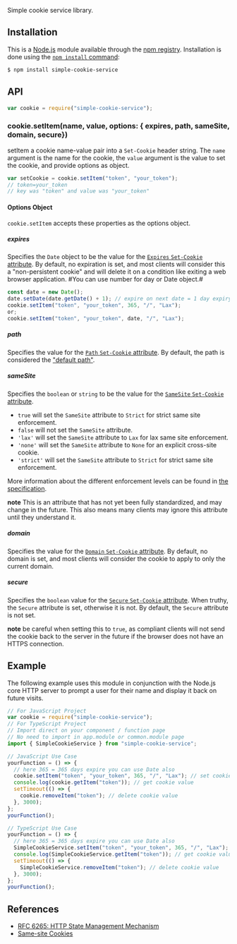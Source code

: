 Simple cookie service library.

## Installation

This is a [Node.js](https://nodejs.org/en/) module available through the
[npm registry](https://www.npmjs.com/). Installation is done using the
[`npm install` command](https://docs.npmjs.com/getting-started/installing-npm-packages-locally):

```sh
$ npm install simple-cookie-service
```

## API

```js
var cookie = require("simple-cookie-service");
```

### cookie.setItem(name, value, options: { expires, path, sameSite, domain, secure})

setItem a cookie name-value pair into a `Set-Cookie` header string. The `name` argument is the
name for the cookie, the `value` argument is the value to set the cookie, and provide options as object.

```js
var setCookie = cookie.setItem("token", "your_token");
// token=your_token
// key was "token" and value was "your_token"
```

#### Options Object

`cookie.setItem` accepts these properties as the options object.

##### expires

Specifies the `Date` object to be the value for the [`Expires` `Set-Cookie` attribute][rfc-6265-5.2.1].
By default, no expiration is set, and most clients will consider this a "non-persistent cookie" and
will delete it on a condition like exiting a web browser application.
#You can use number for day or Date object.#

```js
const date = new Date();
date.setDate(date.getDate() + 1); // expire on next date = 1 day expiry
cookie.setItem("token", "your_token", 365, "/", "Lax");
or;
cookie.setItem("token", "your_token", date, "/", "Lax");
```

##### path

Specifies the value for the [`Path` `Set-Cookie` attribute][rfc-6265-5.2.4]. By default, the path
is considered the ["default path"][rfc-6265-5.1.4].

##### sameSite

Specifies the `boolean` or `string` to be the value for the [`SameSite` `Set-Cookie` attribute][rfc-6265bis-09-5.4.7].

- `true` will set the `SameSite` attribute to `Strict` for strict same site enforcement.
- `false` will not set the `SameSite` attribute.
- `'lax'` will set the `SameSite` attribute to `Lax` for lax same site enforcement.
- `'none'` will set the `SameSite` attribute to `None` for an explicit cross-site cookie.
- `'strict'` will set the `SameSite` attribute to `Strict` for strict same site enforcement.

More information about the different enforcement levels can be found in
[the specification][rfc-6265bis-09-5.4.7].

**note** This is an attribute that has not yet been fully standardized, and may change in the future.
This also means many clients may ignore this attribute until they understand it.

##### domain

Specifies the value for the [`Domain` `Set-Cookie` attribute][rfc-6265-5.2.3]. By default, no
domain is set, and most clients will consider the cookie to apply to only the current domain.

##### secure

Specifies the `boolean` value for the [`Secure` `Set-Cookie` attribute][rfc-6265-5.2.5]. When truthy,
the `Secure` attribute is set, otherwise it is not. By default, the `Secure` attribute is not set.

**note** be careful when setting this to `true`, as compliant clients will not send the cookie back to
the server in the future if the browser does not have an HTTPS connection.

## Example

The following example uses this module in conjunction with the Node.js core HTTP server
to prompt a user for their name and display it back on future visits.

```js
// For JavaScript Project
var cookie = require("simple-cookie-service");
// For TypeScript Project
// Import direct on your component / function page
// No need to import in app.module or common.module page
import { SimpleCookieService } from "simple-cookie-service";

// JavaScript Use Case
yourFunction = () => {
  // here 365 = 365 days expire you can use Date also
  cookie.setItem("token", "your_token", 365, "/", "Lax"); // set cookie value
  console.log(cookie.getItem("token")); // get cookie value
  setTimeout(() => {
    cookie.removeItem("token"); // delete cookie value
  }, 3000);
};
yourFunction();

// TypeScript Use Case
yourFunction = () => {
  // here 365 = 365 days expire you can use Date also
  SimpleCookieService.setItem("token", "your_token", 365, "/", "Lax"); // set cookie value
  console.log(SimpleCookieService.getItem("token")); // get cookie value
  setTimeout(() => {
    SimpleCookieService.removeItem("token"); // delete cookie value
  }, 3000);
};
yourFunction();
```

## References

- [RFC 6265: HTTP State Management Mechanism][rfc-6265]
- [Same-site Cookies][rfc-6265bis-09-5.4.7]

[rfc-west-cookie-priority-00-4.1]: https://tools.ietf.org/html/draft-west-cookie-priority-00#section-4.1
[rfc-6265bis-09-5.4.7]: https://tools.ietf.org/html/draft-ietf-httpbis-rfc6265bis-09#section-5.4.7
[rfc-6265]: https://tools.ietf.org/html/rfc6265
[rfc-6265-5.1.4]: https://tools.ietf.org/html/rfc6265#section-5.1.4
[rfc-6265-5.2.1]: https://tools.ietf.org/html/rfc6265#section-5.2.1
[rfc-6265-5.2.2]: https://tools.ietf.org/html/rfc6265#section-5.2.2
[rfc-6265-5.2.3]: https://tools.ietf.org/html/rfc6265#section-5.2.3
[rfc-6265-5.2.4]: https://tools.ietf.org/html/rfc6265#section-5.2.4
[rfc-6265-5.2.5]: https://tools.ietf.org/html/rfc6265#section-5.2.5
[rfc-6265-5.2.6]: https://tools.ietf.org/html/rfc6265#section-5.2.6
[rfc-6265-5.3]: https://tools.ietf.org/html/rfc6265#section-5.3
